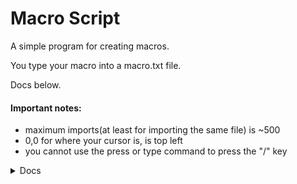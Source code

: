 # Macro Script

A simple program for creating macros.

You type your macro into a macro.txt file.

Docs below.

#### Important notes:

- maximum imports(at least for importing the same file) is ~500
- 0,0 for where your cursor is, is top left
- you cannot use the press or type command to press the "/" key

<details>
<summary>Docs</summary>
 
### Basic Syntax
```
{command}/{argument 1}/{argument 2}
example: setaxis/x/100
```

### List of Commands

#### Mouse Movement
```
setpos/{number}/{number} - sets the mouse's position to the specified coordinates

movepos/{number}/{number} - moves the mouse's position to the specified coordinates

setaxis/{x or y}/{number} - sets the mouse's position to the specified coordinate on the specified axis

moveaxis/{x or y}/{number} - moves the mouse's position to the specified coordinate on the specified axis

center - sets the mouse's position to the center
```

#### Mouse Usage
```
click/{number} - clicks the mouse that number of times

rclick/{number} - right clicks the mouse that number of times

mclick/{number} - middle clicks the mouse that number of times

mousedown - holds the mouse's left click until released

rmousedown - holds the mouse's right click until released

mmousedown - holds the mouse's middle click until released

mouseup - releases the mouse's left click

rmouseup - releases the mouse's right click

mmouseup - releases the mouse's middle click

scroll - scrolls by the specified number

hscroll - scrolls horizontally by the specified number
```

#### Keyboard usage
```
press/{key} - presses the specified key

keydown/{key} - holds down the specified key

keyup/{key} - releases the specified key

hotkey/{key} - presses the 2nd key while holding down the 1st key

type/{words} - presses all keys in the words
```

#### Miscellaneous and flow control
```
var/{name}/{value} - sets a variable that can be called later by using ${name}

log/{value} - logs the given value to a log file(macro_log.txt)

import/{file} - runs the given macro file

clipboard - can be used as the value in var or log, puts in whats on your clipboard

wait/{time} - waits for a time, 1000 = 1 second
```
</details>